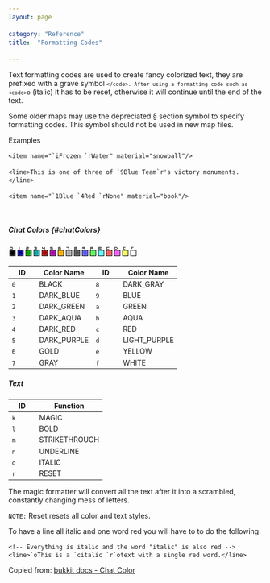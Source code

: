 ```yaml
---
layout: page

category: "Reference"
title:  "Formatting Codes"

---
```


Text formatting codes are used to create fancy colorized text, they are prefixed with a grave symbol <code>`</code>. After using a formatting code such as <code>`o</code> (italic) it has to be reset, otherwise it will continue until the end of the text.

<div class="alert alert-info alert-small">Some older maps may use the depreciated § section symbol to specify formatting codes. This symbol should not be used in new map files.</div>

Examples

    <item name="`iFrozen `rWater" material="snowball"/>

    <line>This is one of three of `9Blue Team`r's victory monuments.</line>

    <item name="`1Blue `4Red `rNone" material="book"/>

<br/>

##### Chat Colors {#chatColors}
![Minecraft Colors .png](/img/colors.png)
<div class='table-responsive'>
  <table class='table table-striped table-condensed'>
    <thead>
      <tr>
        <th style='width: 40px;'>ID</th>
        <th>Color Name</th>
        <th style='width: 40px;'>ID</th>
        <th>Color Name</th>
      </tr>
    </thead>
    <tbody>
      <tr>
        <td>
          <code>0</code>
        </td>
        <td>BLACK</td>
        <td>
          <code>8</code>
        </td>
        <td>DARK_GRAY</td>
      </tr>
      <tr>
        <td>
          <code>1</code>
        </td>
        <td>DARK_BLUE</td>
        <td>
          <code>9</code>
        </td>
        <td>BLUE</td>
      </tr>
      <tr>
        <td>
          <code>2</code>
        </td>
        <td>DARK_GREEN</td>
        <td>
          <code>a</code>
        </td>
        <td>GREEN</td>
      </tr>
      <tr>
        <td>
          <code>3</code>
        </td>
        <td>DARK_AQUA</td>
        <td>
          <code>b</code>
        </td>
        <td>AQUA</td>
      </tr>
      <tr>
        <td>
          <code>4</code>
        </td>
        <td>DARK_RED</td>
        <td>
          <code>c</code>
        </td>
        <td>RED</td>
      </tr>
      <tr>
        <td>
          <code>5</code>
        </td>
        <td>DARK_PURPLE</td>
        <td>
          <code>d</code>
        </td>
        <td>LIGHT_PURPLE</td>
      </tr>
      <tr>
        <td>
          <code>6</code>
        </td>
        <td>GOLD</td>
        <td>
          <code>e</code>
        </td>
        <td>YELLOW</td>
      </tr>
      <tr>
        <td>
          <code>7</code>
        </td>
        <td>GRAY</td>
        <td>
          <code>f</code>
        </td>
        <td>WHITE</td>
      </tr>
    </tbody>
  </table>
</div>
<h5>Text</h5>
<div class='table-responsive'>
  <table class='table table-striped table-condensed'>
    <thead>
      <tr>
        <th style='width: 40px;'>ID</th>
        <th>Function</th>
      </tr>
    </thead>
    <tbody>
      <tr>
        <td>
          <code>k</code>
        </td>
        <td>MAGIC</td>
      </tr>
      <tr>
        <td>
          <code>l</code>
        </td>
        <td>BOLD</td>
      </tr>
      <tr>
        <td>
          <code>m</code>
        </td>
        <td>STRIKETHROUGH</td>
      </tr>
      <tr>
        <td>
          <code>n</code>
        </td>
        <td>UNDERLINE</td>
      </tr>
      <tr>
        <td>
          <code>o</code>
        </td>
        <td>ITALIC</td>
      </tr>
      <tr>
        <td>
          <code>r</code>
        </td>
        <td>RESET</td>
      </tr>
    </tbody>
  </table>
</div>
The magic formatter will convert all the text after it into a scrambled, constantly changing mess of letters.

`NOTE:` Reset resets all color and text styles.

To have a line all italic and one word red you will have to to do the following.

    <!-- Everything is italic and the word "italic" is also red -->
    <line>`oThis is a `citalic `r`otext with a single red word.</line>

Copied from: [bukkit docs - Chat Color](https://hub.spigotmc.org/javadocs/bukkit/org/bukkit/ChatColor.html)

